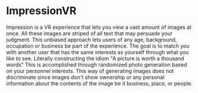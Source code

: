 # ImpressionVR
Impression is a VR experience that lets you view a vast amount of images at once. All these images are striped of all text that may persuade your judgment. This unbiased approach lets users of any age, background, occupation or business be part of the experience. The goal is to match you with another user that has the same interests as yourself through what you like to see. Literally constructing the idiom "A picture is worth a thousand words" This is accomplished through randomized photo generation based on your personnel interests. This way of generating images does not discriminate since images don't show ownership or any personal information about the contents of the image be it business, place, or people.
